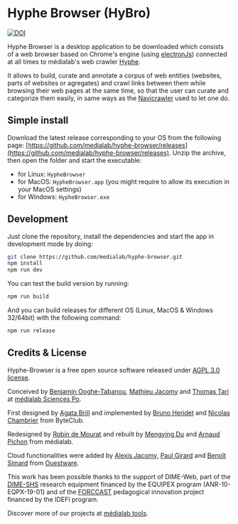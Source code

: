 # Hyphe Browser (HyBro)

[![DOI](https://zenodo.org/badge/46920414.svg)](https://zenodo.org/badge/latestdoi/46920414)


Hyphe Browser is a desktop application to be downloaded which consists of a web browser based on Chrome's engine (using [electronJs](https://www.electronjs.org)) connected at all times to médialab's web crawler [Hyphe](http://hyphe.medialab.sciences-po.fr).

It allows to build, curate and annotate a corpus of web entities (websites, parts of websites or agregates) and crawl links between them while browsing their web pages at the same time, so that the user can curate and categorize them easily, in same ways as the [Navicrawler](https://medialab.sciencespo.fr/outils/navicrawler/) used to let one do.


## Simple install

Download the latest release corresponding to your OS from the following page: [https://github.com/medialab/hyphe-browser/releases](https://github.com/medialab/hyphe-browser/releases).
Unzip the archive, then open the folder and start the executable:
- for Linux: `HypheBrowser`
- for MacOS: `HypheBrowser.app` (you might require to allow its execution in your MacOS settings)
- for Windows: `HypheBrowser.exe`


## Development

Just clone the repository, install the dependencies and start the app in development mode by doing:

```sh
git clone https://github.com/medialab/hyphe-browser.git
npm install
npm run dev
```

You can test the build version by running:

```sh
npm run build
```

And you can build releases for different OS (Linux, MacOS & Windows 32/64bit) with the following command:

```sh
npm run release
```

## Credits & License

Hyphe-Browser is a free open source software released under [AGPL 3.0 license](LICENSE).

Conceived by [Benjamin Ooghe-Tabanou](https://github.com/boogheta), [Mathieu Jacomy](https://github.com/jacomyma) and [Thomas Tari](https://medialab.sciencespo.fr/equipe/thomas-tari/) at [médialab Sciences Po](https://medialab.sciencespo.fr/).

First designed by [Agata Brill](https://github.com/agatabr) and implemented by [Bruno Heridet](https://github.com/Delapouite) and [Nicolas Chambrier](https://github.com/naholyr) from ByteClub.

Redesigned by [Robin de Mourat](https://github.com/robindemourat/) and rebuilt by [Mengying Du](https://github.com/mydu) and [Arnaud Pichon](https://github.com/ArnaudMolo) from médialab.

Cloud functionalities were added by [Alexis Jacomy](https://github.com/jacomyal), [Paul Girard](https://github.com/paulgirard) and [Benoît Simard](https://github.com/sim51) from [Ouestware](https://www.ouestware.com/).

This work has been possible thanks to the support of DIME-Web, part of the [DIME-SHS](https://dime-shs.sciencespo.fr/) research equipment financed by the EQUIPEX program (ANR-10-EQPX-19-01) and of the [FORCCAST](http://controverses.org/) pedagogical innovation project financed by the IDEFI program.

Discover more of our projects at [médialab tools](http://tools.medialab.sciences-po.fr/).
